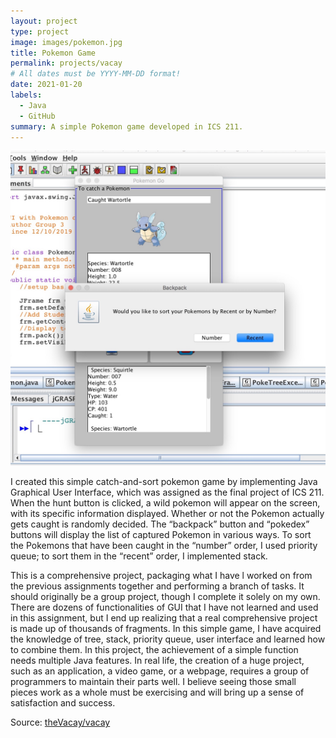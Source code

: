 ```yaml
---
layout: project
type: project
image: images/pokemon.jpg
title: Pokemon Game
permalink: projects/vacay
# All dates must be YYYY-MM-DD format!
date: 2021-01-20
labels:
  - Java
  - GitHub
summary: A simple Pokemon game developed in ICS 211.
---
```


<img class="ui medium right floated rounded image" src="../images/pokemon.jpg">

I created this simple catch-and-sort pokemon game by implementing Java Graphical User Interface, which was assigned as the final project of ICS 211. When the hunt button is clicked, a wild pokemon will appear on the screen, with its specific information displayed. Whether or not the Pokemon actually gets caught is randomly decided. The “backpack” button and “pokedex” buttons will display the list of captured Pokemon in various ways. To sort the Pokemons that have been caught in the “number” order, I used priority queue; to sort them in the “recent” order, I implemented stack. 

This is a comprehensive project, packaging what I have l worked on from the previous assignments together and performing a branch of tasks. It should originally be a group project, though I complete it solely on my own. There are dozens of functionalities of GUI that I have not learned and used in this assignment, but I end up realizing that a real comprehensive project is made up of thousands of fragments. In this simple game, I have acquired the knowledge of tree, stack, priority queue, user interface and learned how to combine them. In this project, the achievement of a simple function needs multiple Java features.  In real life, the creation of a huge project, such as an application, a video game, or a webpage, requires a group of programmers to maintain their parts well. I believe seeing those small pieces work as a whole must be exercising and will bring up a sense of satisfaction and success. 
 
Source: <a href="https://github.com/theVacay/vacay"><i class="large github icon"></i>theVacay/vacay</a>
